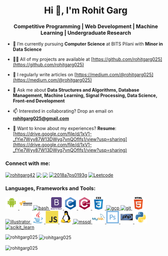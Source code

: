 <h1 align="center">Hi 👋, I'm Rohit Garg</h1>
<h3 align="center">Competitive Programming | Web Development | Machine Learning | Undergraduate Research </h3>

- 🌱 I’m currently pursuing **Computer Science** at BITS Pilani with **Minor in Data Science**

- 👨‍💻 All of my projects are available at [https://github.com/rohitgarg025](https://github.com/rohitgarg025)

- 📝 I regularly write articles on [https://medium.com/@rohitgarg025](https://medium.com/@rohitgarg025)

- 💬 Ask me about **Data Structures and Algorithms, Database Management, Machine Learning, Signal Processing, Data Science, Front-end Development**

- 📫 Interested in collaborating? Drop an email on **rohitgarg025@gmail.com**

- 📄 Want to know about my experiences? **Resume**: [https://drive.google.com/file/d/1xV1-_fYie7Wyy87W13DWyg7vnQOflfs1/view?usp=sharing](https://drive.google.com/file/d/1xV1-_fYie7Wyy87W13DWyg7vnQOflfs1/view?usp=sharing)

<!-- ### Blogs posts -->


<h3 align="left">Connect with me:</h3>
<p align="left">
<a href="mailto:rohitgarg025@gmail.com" target="blank"><img align="center" src="https://img.shields.io/badge/Gmail-D14836?style=for-the-badge&logo=gmail&logoColor=white" alt="rohitgarg42"/></a>
<a href="https://linkedin.com/in/rohit-garg-7b2418187" target="blank"><img align="center" src="https://img.shields.io/badge/LinkedIn-0077B5?style=for-the-badge&logo=linkedin&logoColor=white" /></a>
<a href="https://medium.com/@rohitgarg025" target="blank"><img align="center" src="https://img.shields.io/badge/Medium-12100E?style=for-the-badge&logo=medium&logoColor=white"/></a>
<a href="https://www.hackerrank.com/2018a7ps0193g" target="blank"><img align="center" src="https://img.shields.io/badge/-Hackerrank-2EC866?style=for-the-badge&logo=HackerRank&logoColor=white" alt="2018a7ps0193g"/></a>
  <a href="https://leetcode.com/user6889l/" target="blank"><img align="center" src="https://img.shields.io/badge/-LeetCode-FFA116?style=for-the-badge&logo=LeetCode&logoColor=black" alt="Leetcode"/></a>
</p>

<h3 align="left">Languages, Frameworks and Tools:</h3>
<p align="left"> <a href="https://developer.android.com" target="_blank"> <img src="https://raw.githubusercontent.com/devicons/devicon/master/icons/android/android-original-wordmark.svg" alt="android" width="40" height="40"/> </a> <a href="https://aws.amazon.com" target="_blank"> <img src="https://raw.githubusercontent.com/devicons/devicon/master/icons/amazonwebservices/amazonwebservices-original-wordmark.svg" alt="aws" width="40" height="40"/> </a> <a href="https://www.gnu.org/software/bash/" target="_blank"> <img src="https://www.vectorlogo.zone/logos/gnu_bash/gnu_bash-icon.svg" alt="bash" width="40" height="40"/> </a> <a href="https://getbootstrap.com" target="_blank"> <img src="https://raw.githubusercontent.com/devicons/devicon/master/icons/bootstrap/bootstrap-plain-wordmark.svg" alt="bootstrap" width="40" height="40"/> </a> <a href="https://www.cprogramming.com/" target="_blank"> <img src="https://raw.githubusercontent.com/devicons/devicon/master/icons/c/c-original.svg" alt="c" width="40" height="40"/> </a> <a href="https://www.w3schools.com/cpp/" target="_blank"> <img src="https://raw.githubusercontent.com/devicons/devicon/master/icons/cplusplus/cplusplus-original.svg" alt="cplusplus" width="40" height="40"/> </a> <a href="https://www.w3schools.com/css/" target="_blank"> <img src="https://raw.githubusercontent.com/devicons/devicon/master/icons/css3/css3-original-wordmark.svg" alt="css3" width="40" height="40"/> </a> <a href="https://cloud.google.com" target="_blank"> <img src="https://www.vectorlogo.zone/logos/google_cloud/google_cloud-icon.svg" alt="gcp" width="40" height="40"/> </a> <a href="https://git-scm.com/" target="_blank"> <img src="https://www.vectorlogo.zone/logos/git-scm/git-scm-icon.svg" alt="git" width="40" height="40"/> </a> <a href="https://www.w3.org/html/" target="_blank"> <img src="https://raw.githubusercontent.com/devicons/devicon/master/icons/html5/html5-original-wordmark.svg" alt="html5" width="40" height="40"/> </a> <a href="https://www.adobe.com/in/products/illustrator.html" target="_blank"> <img src="https://www.vectorlogo.zone/logos/adobe_illustrator/adobe_illustrator-icon.svg" alt="illustrator" width="40" height="40"/> </a> <a href="https://www.java.com" target="_blank"> <img src="https://raw.githubusercontent.com/devicons/devicon/master/icons/java/java-original.svg" alt="java" width="40" height="40"/> </a> <a href="https://developer.mozilla.org/en-US/docs/Web/JavaScript" target="_blank"> <img src="https://raw.githubusercontent.com/devicons/devicon/master/icons/javascript/javascript-original.svg" alt="javascript" width="40" height="40"/> </a> <a href="https://www.linux.org/" target="_blank"> <img src="https://raw.githubusercontent.com/devicons/devicon/master/icons/linux/linux-original.svg" alt="linux" width="40" height="40"/> </a> <a href="https://www.microsoft.com/en-us/sql-server" target="_blank"> <img src="https://cdn.worldvectorlogo.com/logos/microsoft-sql-server.svg" alt="mssql" width="40" height="40"/> </a> <a href="https://www.mysql.com/" target="_blank"> <img src="https://raw.githubusercontent.com/devicons/devicon/master/icons/mysql/mysql-original-wordmark.svg" alt="mysql" width="40" height="40"/> </a> <a href="https://www.photoshop.com/en" target="_blank"> <img src="https://raw.githubusercontent.com/devicons/devicon/master/icons/photoshop/photoshop-line.svg" alt="photoshop" width="40" height="40"/> </a> <a href="https://www.php.net" target="_blank"> <img src="https://raw.githubusercontent.com/devicons/devicon/master/icons/php/php-original.svg" alt="php" width="40" height="40"/> </a> <a href="https://www.python.org" target="_blank"> <img src="https://raw.githubusercontent.com/devicons/devicon/master/icons/python/python-original.svg" alt="python" width="40" height="40"/> </a> <a href="https://scikit-learn.org/" target="_blank"> <img src="https://upload.wikimedia.org/wikipedia/commons/0/05/Scikit_learn_logo_small.svg" alt="scikit_learn" width="40" height="40"/> </a> </p>

<p><img align="left" src="https://github-readme-stats.vercel.app/api/top-langs?username=rohitgarg025&show_icons=true&locale=en&layout=compact" alt="rohitgarg025" /></p>

<p>&nbsp;<img align="center" src="https://github-readme-stats.vercel.app/api?username=rohitgarg025&show_icons=true&locale=en" alt="rohitgarg025" /></p>

<p><img align="center" src="https://github-readme-streak-stats.herokuapp.com/?user=rohitgarg025&" alt="rohitgarg025" /></p>
